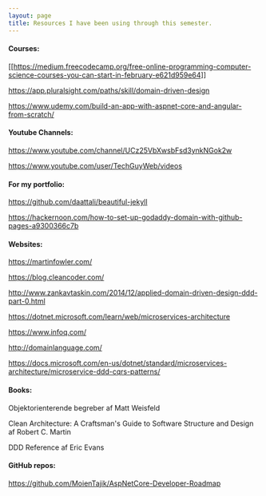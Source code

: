```yaml
---
layout: page
title: Resources I have been using through this semester.
---
```


#### Courses:

[[https://medium.freecodecamp.org/free-online-programming-computer-science-courses-you-can-start-in-february-e621d959e64]]

https://app.pluralsight.com/paths/skill/domain-driven-design

https://www.udemy.com/build-an-app-with-aspnet-core-and-angular-from-scratch/

#### Youtube Channels:

https://www.youtube.com/channel/UCz25VbXwsbFsd3ynkNGok2w

https://www.youtube.com/user/TechGuyWeb/videos

#### For my portfolio:

https://github.com/daattali/beautiful-jekyll

https://hackernoon.com/how-to-set-up-godaddy-domain-with-github-pages-a9300366c7b

#### Websites:

https://martinfowler.com/

https://blog.cleancoder.com/

http://www.zankavtaskin.com/2014/12/applied-domain-driven-design-ddd-part-0.html

https://dotnet.microsoft.com/learn/web/microservices-architecture

https://www.infoq.com/

http://domainlanguage.com/

https://docs.microsoft.com/en-us/dotnet/standard/microservices-architecture/microservice-ddd-cqrs-patterns/

#### Books:

Objektorienterende begreber af Matt Weisfeld

Clean Architecture: A Craftsman's Guide to Software Structure and Design af Robert C. Martin

DDD Reference af Eric Evans

#### GitHub repos:

https://github.com/MoienTajik/AspNetCore-Developer-Roadmap

